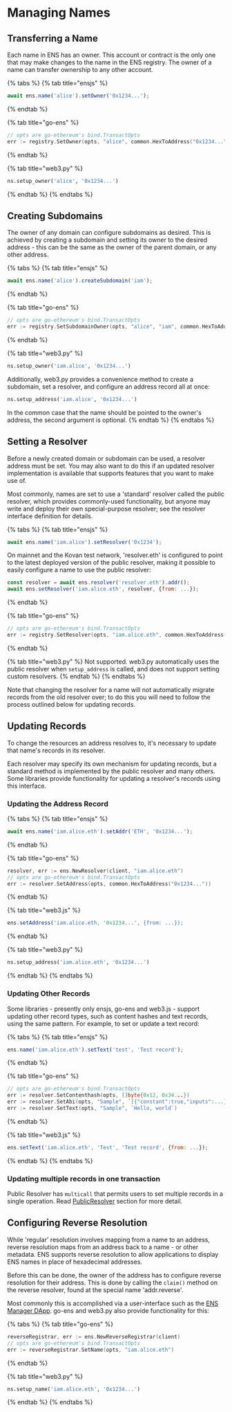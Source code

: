 # Managing Names

## Transferring a Name

Each name in ENS has an owner. This account or contract is the only one that may make changes to the name in the ENS registry. The owner of a name can transfer ownership to any other account.

{% tabs %}
{% tab title="ensjs" %}
```javascript
await ens.name('alice').setOwner('0x1234...');
```
{% endtab %}

{% tab title="go-ens" %}
```go
// opts are go-ethereum's bind.TransactOpts
err := registry.SetOwner(opts, "alice", common.HexToAddress("0x1234..."))
```
{% endtab %}

{% tab title="web3.py" %}
```python
ns.setup_owner('alice', '0x1234...')
```
{% endtab %}
{% endtabs %}

## Creating Subdomains

The owner of any domain can configure subdomains as desired. This is achieved by creating a subdomain and setting its owner to the desired address - this can be the same as the owner of the parent domain, or any other address.

{% tabs %}
{% tab title="ensjs" %}
```javascript
await ens.name('alice').createSubdomain('iam');
```
{% endtab %}

{% tab title="go-ens" %}
```go
// opts are go-ethereum's bind.TransactOpts
err := registry.SetSubdomainOwner(opts, "alice", "iam", common.HexToAddress("0x1234..."))
```
{% endtab %}

{% tab title="web3.py" %}
```python
ns.setup_owner('iam.alice', '0x1234...')
```

Additionally, web3.py provides a convenience method to create a subdomain, set a resolver, and configure an address record all at once:

```python
ns.setup_address('iam.alice', '0x1234...')
```

In the common case that the name should be pointed to the owner's address, the second argument is optional.
{% endtab %}
{% endtabs %}

## Setting a Resolver

Before a newly created domain or subdomain can be used, a resolver address must be set. You may also want to do this if an updated resolver implementation is available that supports features that you want to make use of.

Most commonly, names are set to use a 'standard' resolver called the public resolver, which provides commonly-used functionality, but anyone may write and deploy their own special-purpose resolver; see the resolver interface definition for details.

{% tabs %}
{% tab title="ensjs" %}
```javascript
await ens.name('iam.alice').setResolver('0x1234');
```

On mainnet and the Kovan test network, 'resolver.eth' is configured to point to the latest deployed version of the public resolver, making it possible to easily configure a name to use the public resolver:

```javascript
const resolver = await ens.resolver('resolver.eth').addr();
await ens.setResolver('iam.alice.eth', resolver, {from: ...});
```
{% endtab %}

{% tab title="go-ens" %}
```go
// opts are go-ethereum's bind.TransactOpts
err := registry.SetResolver(opts, "iam.alice.eth", common.HexToAddress("0x1234..."))
```
{% endtab %}

{% tab title="web3.py" %}
Not supported. web3.py automatically uses the public resolver when `setup_address` is called, and does not support setting custom resolvers.
{% endtab %}
{% endtabs %}

Note that changing the resolver for a name will not automatically migrate records from the old resolver over; to do this you will need to follow the process outlined below for updating records.

## Updating Records

To change the resources an address resolves to, it's necessary to update that name's records in its resolver.

Each resolver may specify its own mechanism for updating records, but a standard method is implemented by the public resolver and many others. Some libraries provide functionality for updating a resolver's records using this interface.

### Updating the Address Record

{% tabs %}
{% tab title="ensjs" %}
```javascript
await ens.name('iam.alice.eth').setAddr('ETH', '0x1234...');
```
{% endtab %}

{% tab title="go-ens" %}
```go
resolver, err := ens.NewResolver(client, "iam.alice.eth")
// opts are go-ethereum's bind.TransactOpts
err := resolver.SetAddress(opts, common.HexToAddress("0x1234..."))
```
{% endtab %}

{% tab title="web3.js" %}
```javascript
ens.setAddress('iam.alice.eth, '0x1234...', {from: ...});
```
{% endtab %}

{% tab title="web3.py" %}
```python
ns.setup_address('iam.alice.eth', '0x1234...')
```
{% endtab %}
{% endtabs %}

### Updating Other Records

Some libraries - presently only ensjs, go-ens and web3.js - support updating other record types, such as content hashes and text records, using the same pattern. For example, to set or update a text record:

{% tabs %}
{% tab title="ensjs" %}
```javascript
ens.name('iam.alice.eth').setText('test', 'Test record');
```
{% endtab %}

{% tab title="go-ens" %}
```go
// opts are go-ethereum's bind.TransactOpts
err := resolver.SetContenthash(opts, []byte{0x12, 0x34...})
err := resolver.SetAbi(opts, "Sample", `[{"constant":true,"inputs":...}]`, big.NewInt(1))
err := resolver.SetText(opts, "Sample", `Hello, world`)
```
{% endtab %}

{% tab title="web3.js" %}
```javascript
ens.setText('iam.alice.eth', 'Test', 'Test record', {from: ...});
```
{% endtab %}
{% endtabs %}

### Updating multiple records in one transaction

Public Resolver has  `multicall`  that permits users to set multiple records in a single operation. Read [PublicResolver](https://docs.ens.domains/contract-api-reference/publicresolver#multicall) section for more detail.

## Configuring Reverse Resolution

While 'regular' resolution involves mapping from a name to an address, reverse resolution maps from an address back to a name - or other metadata. ENS supports reverse resolution to allow applications to display ENS names in place of hexadecimal addresses.

Before this can be done, the owner of the address has to configure reverse resolution for their address. This is done by calling the `claim()` method on the reverse resolver, found at the special name 'addr.reverse'.

Most commonly this is accomplished via a user-interface such as the [ENS Manager DApp](https://manager.ens.domains/). go-ens and web3.py also provide functionality for this:

{% tabs %}
{% tab title="go-ens" %}
```go
reverseRegistrar, err := ens.NewReverseRegistrar(client)
// opts are go-ethereum's bind.TransactOpts
err := reverseRegistrar.SetName(opts, "iam.alice.eth")
```
{% endtab %}

{% tab title="web3.py" %}
```python
ns.setup_name('iam.alice.eth', '0x1234...')
```
{% endtab %}
{% endtabs %}

